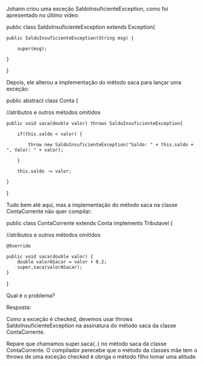 Johann criou uma exceção SaldoInsuficienteException, como foi apresentado no último vídeo:

public class SaldoInsuficienteException extends Exception{

    public SaldoInsuficienteException(String msg) {

        super(msg);

    }

}

Depois, ele alterou a implementação do método saca para lançar uma exceção:

public abstract class Conta {

   //atributos e outros métodos omitidos

    public void saca(double valor) throws SaldoInsuficienteException{

        if(this.saldo < valor) {

            throw new SaldoInsuficienteException("Saldo: " + this.saldo + ", Valor: " + valor);

        } 

        this.saldo -= valor;  
     
    }

}

Tudo bem até aqui, mas a implementação do método saca na classe ContaCorrente não quer compilar:

public class ContaCorrente extends Conta implements Tributavel {

   //atributos e outros métodos omitidos

    @Override

    public void saca(double valor) {
        double valorASacar = valor + 0.2;
        super.saca(valorASacar);
    }

}

Qual é o problema?

Resposta:

Como a exceção é checked, devemos usar throws SaldoInsuficienteException na assinatura do método saca da classe ContaCorrente.


Repare que chamamos super.saca(..) no método saca da classe ContaCorrente. O compilador perecebe que o método da classes mãe tem o throws de uma exceção checked é obriga o método filho tomar uma atitude.